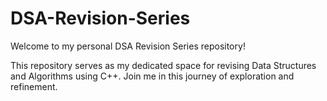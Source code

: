 # DSA-Revision-Series

Welcome to my personal DSA Revision Series repository! 

This repository serves as my dedicated space for revising Data Structures and Algorithms using C++.
Join me in this journey of exploration and refinement.
